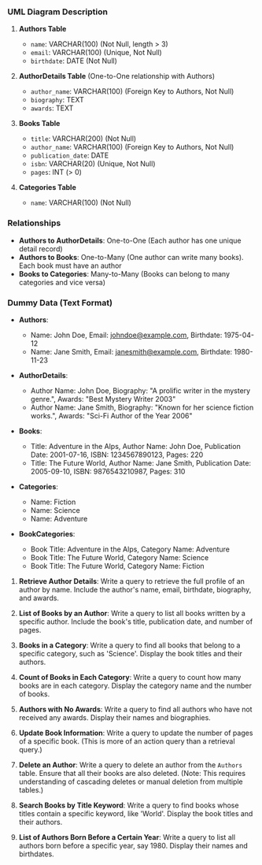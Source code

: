 ### UML Diagram Description

1. **Authors Table**
   - `name`: VARCHAR(100) (Not Null, length > 3)
   - `email`: VARCHAR(100) (Unique, Not Null)
   - `birthdate`: DATE (Not Null)

2. **AuthorDetails Table** (One-to-One relationship with Authors)
   - `author_name`: VARCHAR(100) (Foreign Key to Authors, Not Null)
   - `biography`: TEXT
   - `awards`: TEXT

3. **Books Table**
   - `title`: VARCHAR(200) (Not Null)
   - `author_name`: VARCHAR(100) (Foreign Key to Authors, Not Null)
   - `publication_date`: DATE
   - `isbn`: VARCHAR(20) (Unique, Not Null)
   - `pages`: INT (> 0)

4. **Categories Table**
   - `name`: VARCHAR(100) (Not Null)

### Relationships

- **Authors to AuthorDetails**: One-to-One (Each author has one unique detail record)
- **Authors to Books**: One-to-Many (One author can write many books). Each book must have an author
- **Books to Categories**: Many-to-Many (Books can belong to many categories and vice versa)

### Dummy Data (Text Format)

- **Authors**:
  - Name: John Doe, Email: johndoe@example.com, Birthdate: 1975-04-12
  - Name: Jane Smith, Email: janesmith@example.com, Birthdate: 1980-11-23

- **AuthorDetails**:
  - Author Name: John Doe, Biography: "A prolific writer in the mystery genre.", Awards: "Best Mystery Writer 2003"
  - Author Name: Jane Smith, Biography: "Known for her science fiction works.", Awards: "Sci-Fi Author of the Year 2006"

- **Books**:
  - Title: Adventure in the Alps, Author Name: John Doe, Publication Date: 2001-07-16, ISBN: 1234567890123, Pages: 220
  - Title: The Future World, Author Name: Jane Smith, Publication Date: 2005-09-10, ISBN: 9876543210987, Pages: 310

- **Categories**:
  - Name: Fiction
  - Name: Science
  - Name: Adventure

- **BookCategories**:
  - Book Title: Adventure in the Alps, Category Name: Adventure
  - Book Title: The Future World, Category Name: Science
  - Book Title: The Future World, Category Name: Fiction

1. **Retrieve Author Details**: Write a query to retrieve the full profile of an author by name. Include the author's name, email, birthdate, biography, and awards.

2. **List of Books by an Author**: Write a query to list all books written by a specific author. Include the book's title, publication date, and number of pages.

3. **Books in a Category**: Write a query to find all books that belong to a specific category, such as 'Science'. Display the book titles and their authors.

4. **Count of Books in Each Category**: Write a query to count how many books are in each category. Display the category name and the number of books.

5. **Authors with No Awards**: Write a query to find all authors who have not received any awards. Display their names and biographies.

6. **Update Book Information**: Write a query to update the number of pages of a specific book. (This is more of an action query than a retrieval query.)

7. **Delete an Author**: Write a query to delete an author from the `Authors` table. Ensure that all their books are also deleted. (Note: This requires understanding of cascading deletes or manual deletion from multiple tables.)

8. **Search Books by Title Keyword**: Write a query to find books whose titles contain a specific keyword, like 'World'. Display the book titles and their authors.

9. **List of Authors Born Before a Certain Year**: Write a query to list all authors born before a specific year, say 1980. Display their names and birthdates.